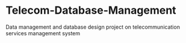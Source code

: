 # Telecom-Database-Management
Data management and database design project on telecommunication services management system
